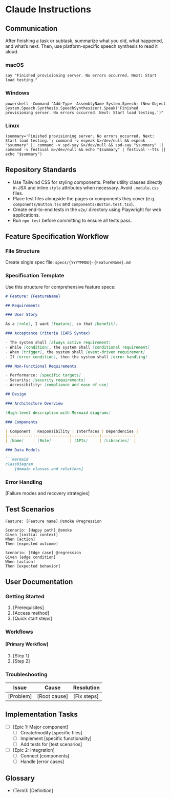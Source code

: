 # Claude Instructions

## Communication
After finishing a task or subtask, summarize what you did, what happened, and what’s next.
Then, use platform-specific speech synthesis to read it aloud.

### macOS
```shell
say "Finished provisioning server. No errors occurred. Next: Start load testing."
```

### Windows
```shell
powershell -Command "Add-Type -AssemblyName System.Speech; (New-Object System.Speech.Synthesis.SpeechSynthesizer).Speak('Finished provisioning server. No errors occurred. Next: Start load testing.')"
```

### Linux
```shell
(summary='Finished provisioning server. No errors occurred. Next: Start load testing.'; command -v espeak &>/dev/null && espeak "$summary" || command -v spd-say &>/dev/null && spd-say "$summary" || command -v festival &>/dev/null && echo "$summary" | festival --tts || echo "$summary")
```

## Repository Standards

- Use Tailwind CSS for styling components. Prefer utility classes directly in JSX and inline `style` attributes when
  necessary. Avoid `.module.css` files.
- Place test files alongside the pages or components they cover (e.g. `components/Button.tsx` and
  `components/Button.test.tsx`).
- Create end-to-end tests in the `e2e/` directory using Playwright for web applications.
- Run `npm test` before committing to ensure all tests pass.

## Feature Specification Workflow

### File Structure

Create single spec file: `specs/{YYYYMMDD}-{FeatureName}.md`

### Specification Template

Use this structure for comprehensive feature specs:

```markdown
# Feature: {FeatureName}

## Requirements

### User Story

As a [role], I want [feature], so that [benefit].

### Acceptance Criteria (EARS Syntax)

- The system shall [always active requirement]
- While [condition], the system shall [conditional requirement]
- When [trigger], the system shall [event-driven requirement]
- If [error condition], then the system shall [error handling]

### Non-Functional Requirements

- Performance: [specific targets]
- Security: [security requirements]
- Accessibility: [compliance and ease of use]

## Design

### Architecture Overview

[High-level description with Mermaid diagrams]

### Components

| Component | Responsibility | Interfaces | Dependencies |
|-----------|---------------|------------|--------------|
| [Name]    | [Role]        | [APIs]     | [Libraries]  |

### Data Models

```mermaid
classDiagram
    [domain classes and relations]
```

### Error Handling

[Failure modes and recovery strategies]

## Test Scenarios

```gherkin
Feature: [Feature name] @smoke @regression

Scenario: [Happy path] @smoke
Given [initial context]
When [action]
Then [expected outcome]

Scenario: [Edge case] @regression
Given [edge condition]
When [action] 
Then [expected behavior]
```

## User Documentation

### Getting Started

1. [Prerequisites]
2. [Access method]
3. [Quick start steps]

### Workflows

#### [Primary Workflow]

1. [Step 1]
2. [Step 2]

### Troubleshooting

| Issue     | Cause        | Resolution  |
|-----------|--------------|-------------|
| [Problem] | [Root cause] | [Fix steps] |

## Implementation Tasks

- [ ] [Epic 1: Major component]
    - [ ] Create/modify [specific files]
    - [ ] Implement [specific functionality]
    - [ ] Add tests for [test scenarios]
- [ ] [Epic 2: Integration]
    - [ ] Connect [components]
    - [ ] Handle [error cases]

## Glossary

- (Term): [Definition]

```
